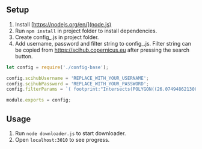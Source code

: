 ## Setup
1. Install [https://nodejs.org/en/](node.js)
2. Run `npm install` in project folder to install dependencies.
3. Create config_.js in project folder.
4. Add username, password and filter string to config_.js.
Filter string can be copied from https://scihub.copernicus.eu after pressing the search button.
```javascript
let config = require('./config-base');

config.scihubUsername = 'REPLACE_WITH_YOUR_USERNAME';
config.scihubPassword = 'REPLACE_WITH_YOUR_PASSWORD';
config.filterParams = `( footprint:"Intersects(POLYGON((26.07494862130891 58.05606793353607,26.280193062282713 58.44113096364097,25.798314809561607 58.424780694706584,26.07494862130891 58.05606793353607,26.07494862130891 58.05606793353607)))") AND ( beginPosition:[2017-07-01T00:00:00.000Z TO 2017-07-31T23:59:59.999Z] AND endPosition:[2017-07-01T00:00:00.000Z TO 2017-07-31T23:59:59.999Z] ) AND (platformname:Sentinel-2 AND producttype:S2MSI1C)`;

module.exports = config;
```

## Usage

1. Run `node downloader.js` to start downloader.
2. Open `localhost:3010` to see progress.